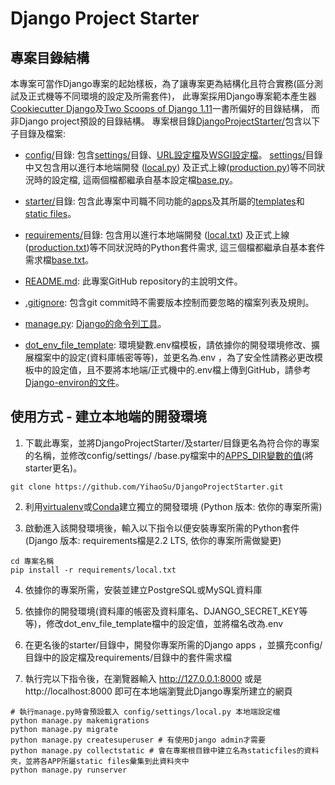 # Django Project Starter

## 專案目錄結構
本專案可當作Django專案的起始樣板，為了讓專案更為結構化且符合實務(區分測試及正式機等不同環境的設定及所需套件)， 此專案採用Django專案範本產生器[Cookiecutter Django](https://github.com/pydanny/cookiecutter-django)及[Two Scoops of Django 1.11](https://www.twoscoopspress.com/products/two-scoops-of-django-1-11)一書所偏好的目錄結構， 而非Django project預設的目錄結構。 專案根目錄[DjangoProjectStarter/](https://github.com/YihaoSu/DjangoProjectStarter)包含以下子目錄及檔案:

* [config/](https://github.com/YihaoSu/DjangoProjectStarter/tree/master/config)目錄: 包含[settings/](https://github.com/YihaoSu/DjangoProjectStarter/tree/master/config/settings)目錄、[URL設定檔](https://github.com/YihaoSu/DjangoProjectStarter/blob/master/config/urls.py)及[WSGI設定檔](https://github.com/YihaoSu/DjangoProjectStarter/blob/master/config/wsgi.py)。 [settings/](https://github.com/YihaoSu/DjangoProjectStarter/tree/master/config/settings)目錄中又包含用以進行本地端開發 ([local.py](https://github.com/YihaoSu/DjangoProjectStarter/blob/master/config/settings/local.py)) 及正式上線([production.py](https://github.com/YihaoSu/DjangoProjectStarter/blob/master/config/settings/production.py))等不同狀況時的設定檔, 這兩個檔都繼承自基本設定檔[base.py](https://github.com/YihaoSu/DjangoProjectStarter/blob/master/config/settings/base.py)。 

* [ starter/](https://github.com/YihaoSu/DjangoProjectStarter/tree/master/starter)目錄: 包含此專案中司職不同功能的[apps](https://docs.djangoproject.com/en/2.2/ref/applications/)及其所屬的[templates](https://docs.djangoproject.com/en/2.2/ref/templates/)和[static files](https://docs.djangoproject.com/en/2.2/howto/static-files/)。

* [requirements/](https://github.com/YihaoSu/DjangoProjectStarter/tree/master/requirements)目錄: 包含用以進行本地端開發 ([local.txt](https://github.com/YihaoSu/DjangoProjectStarter/blob/master/requirements/local.txt)) 及正式上線([production.txt](https://github.com/YihaoSu/DjangoProjectStarter/blob/master/requirements/production.txt))等不同狀況時的Python套件需求, 這三個檔都繼承自基本套件需求檔[base.txt](https://github.com/YihaoSu/DjangoProjectStarter/blob/master/requirements/base.txt)。 

* [README.md](https://github.com/YihaoSu/DjangoProjectStarter/blob/master/README.md): 此專案GitHub repository的主說明文件。

* [.gitignore](https://github.com/YihaoSu/DjangoProjectStarter/blob/master/.gitignore): 包含git commit時不需要版本控制而要忽略的檔案列表及規則。

* [manage.py](https://github.com/YihaoSu/DjangoProjectStarter/blob/master/manage.py):  [Django的命令列工具](https://docs.djangoproject.com/en/2.2/ref/django-admin/)。

* [dot_env_file_template](https://github.com/YihaoSu/DjangoProjectStarter/blob/master/dot_env_file_template): 環境變數.env檔模板，請依據你的開發環境修改、擴展檔案中的設定(資料庫帳密等等)，並更名為.env ，為了安全性請務必更改模板中的設定值，且不要將本地端/正式機中的.env檔上傳到GitHub，請參考[Django-environ的文件](https://django-environ.readthedocs.io/en/latest/)。


## 使用方式  - 建立本地端的開發環境
1.  下載此專案，並將DjangoProjectStarter/及starter/目錄更名為符合你的專案的名稱，並修改config/settings/
/base.py檔案中的[APPS_DIR變數的值](https://github.com/YihaoSu/DjangoProjectStarter/blob/master/config/settings/base.py#L8)(將starter更名)。 
```shell
git clone https://github.com/YihaoSu/DjangoProjectStarter.git
```

2. 利用[virtualenv](https://virtualenv.pypa.io/en/latest/)或[Conda](https://conda.io/docs/user-guide/tasks/manage-environments.html#creating-an-environment-with-commands)建立獨立的開發環境 (Python 版本: 依你的專案所需)

3. 啟動進入該開發環境後，輸入以下指令以便安裝專案所需的Python套件 (Django 版本: requirements檔是2.2 LTS, 依你的專案所需做變更)
```shell
cd 專案名稱
pip install -r requirements/local.txt
```

4. 依據你的專案所需，安裝並建立PostgreSQL或MySQL資料庫

5. 依據你的開發環境(資料庫的帳密及資料庫名、DJANGO_SECRET_KEY等等)，修改dot_env_file_template檔中的設定值，並將檔名改為.env

6. 在更名後的starter/目錄中，開發你專案所需的Django apps ，並擴充config/目錄中的設定檔及requirements/目錄中的套件需求檔

7. 執行完以下指令後，在瀏覽器輸入 http://127.0.0.1:8000 或是 http://localhost:8000 即可在本地端瀏覽此Django專案所建立的網頁
```shell
# 執行manage.py時會預設載入 config/settings/local.py 本地端設定檔
python manage.py makemigrations
python manage.py migrate
python manage.py createsuperuser # 有使用Django admin才需要
python manage.py collectstatic # 會在專案根目錄中建立名為staticfiles的資料夾，並將各APP所屬static files彙集到此資料夾中
python manage.py runserver
```